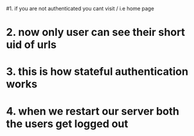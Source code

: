 #1. if you are not authenticated you cant visit / i.e home page
# 2. now only user can see their short uid of urls
# 3. this is how stateful authentication works
# 4. when we restart our server both the users get logged out
